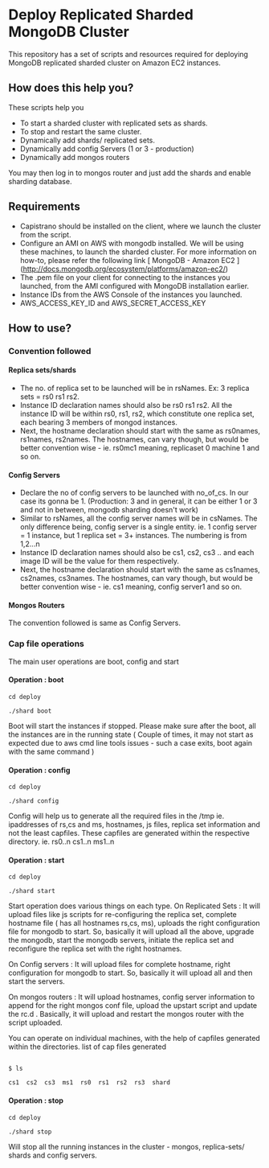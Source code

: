 Deploy Replicated Sharded MongoDB Cluster
============================================

This repository has a set of scripts and resources required for 
deploying MongoDB replicated sharded cluster on Amazon EC2 instances.


How does this help you?
-----------------------
These scripts help you 
- To start a sharded cluster with replicated sets as shards.
- To stop and restart the same cluster.
- Dynamically add shards/ replicated sets.
- Dynamically add config Servers (1 or 3 - production)
- Dynamically add mongos routers

You may then log in to mongos router and just add the shards 
and enable sharding database.


Requirements
------------

- Capistrano should be installed on the client, where we launch the 
  cluster from the script.
- Configure an AMI on AWS with mongodb installed. We will be 
  using these machines, to launch the sharded cluster. For more information
  on how-to, please refer the following link
  [ MongoDB - Amazon EC2 ] (http://docs.mongodb.org/ecosystem/platforms/amazon-ec2/)
- The .pem file on your client for connecting to the instances you launched, from
  the AMI configured with MongoDB installation earlier.
- Instance IDs from the AWS Console of the instances you launched.
- AWS_ACCESS_KEY_ID and AWS_SECRET_ACCESS_KEY


How to use?
-----------
### Convention followed

#### Replica sets/shards
- The no. of replica set to be launched will be in rsNames. 
  Ex: 3 replica sets = rs0 rs1 rs2. 
- Instance ID declaration names should also be rs0 rs1 rs2. 
  All the instance ID will be within rs0, rs1, rs2, which constitute one replica set,
  each bearing 3 members of mongod instances. 
- Next, the hostname declaration should start with the same as rs0names, rs1names, 
  rs2names. The hostnames, can vary though, but would be better convention wise - ie.
  rs0mc1 meaning, replicaset 0 machine 1 and so on.

#### Config Servers
- Declare the no of config servers to be launched with no_of_cs.
  In our case its gonna be 1. (Production: 3 and in general, it can be 
  either 1 or 3 and not in between, mongodb sharding doesn't work)
- Similar to rsNames, all the config server names will be in csNames. 
  The only difference being, config server is a single entity. ie. 1 config server = 1 instance,
  but 1 replica set = 3+ instances. The numbering is from 1,2...n
- Instance ID declaration names should also be cs1, cs2, cs3 ..  and 
  each image ID will be the value for them respectively. 
- Next, the hostname declaration should start with the same as cs1names,
  cs2names, cs3names. The hostnames, can vary though, but would be better 
  convention wise - ie. cs1 meaning, config server1 and so on.

#### Mongos Routers
 The convention followed is same as Config Servers.


### Cap file operations
The main user operations are boot, config and start

#### Operation : boot
<code>cd deploy</code>

<code>./shard boot</code>

Boot will start the instances if stopped.
Please make sure after the boot, all the instances are in the running state 
( Couple of times, it may not start as expected due to aws cmd line tools issues - such a case exits,
boot again with the same command )


#### Operation : config
<code>cd deploy</code>

<code>./shard config</code>

Config will help us to generate all the required files in the /tmp 
ie. ipaddresses of rs,cs and ms, hostnames, js files, replica set information and 
not the least capfiles. These capfiles are generated within the respective directory.
ie. rs0..n cs1..n ms1..n


#### Operation : start
<code>cd deploy</code>

<code>./shard start</code>

Start operation does various things on each type.
On Replicated Sets : It will upload files like js scripts for 
re-configuring the replica set, complete hostname file ( has all hostnames rs,cs, ms),
uploads the right configuration file for mongodb to start. So, basically it will upload 
all the above, upgrade the mongodb, start the mongodb servers, initiate the replica set 
and reconfigure the replica set with the right hostnames.

On Config servers : It will upload files for complete hostname, 
right configuration for mongodb to start. So, basically it will 
upload all and then start the servers.

On mongos routers : It will upload hostnames, config server information to append 
for the right mongos conf file, upload the upstart script and update the rc.d .
Basically, it will upload and restart the mongos router with the script uploaded.

You can operate on individual machines, with the help of capfiles generated within the directories.
list of cap files generated

<code>
$ ls
</code>

<code>
cs1  cs2  cs3  ms1  rs0  rs1  rs2  rs3  shard
</code>



#### Operation : stop
<code>cd deploy</code>

<code>./shard stop</code>

Will stop all the running instances in the cluster - mongos, replica-sets/ shards and config servers.
